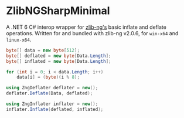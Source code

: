 # ZlibNGSharpMinimal

A .NET 6 C# interop wrapper for [zlib-ng's](https://github.com/zlib-ng/zlib-ng) basic inflate and deflate operations.
Written for and bundled with zlib-ng v2.0.6, for `win-x64` and `linux-x64`.

```csharp
byte[] data = new byte[512];
byte[] deflated = new byte[Data.Length];
byte[] inflated = new byte[Data.Length];

for (int i = 0; i < data.Length; i++)
    data[i] = (byte)(i % 8);

using ZngDeflater deflater = new();
deflater.Deflate(Data, deflated);

using ZngInflater inflater = new();
inflater.Inflate(deflated, inflated);
```